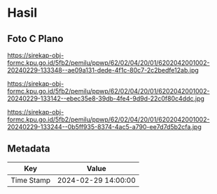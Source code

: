 # Hasil

## Foto C Plano

https://sirekap-obj-formc.kpu.go.id/5fb2/pemilu/ppwp/62/02/04/20/01/6202042001002-20240229-133348--ae09a131-dede-4f1c-80c7-2c2bedfe12ab.jpg

https://sirekap-obj-formc.kpu.go.id/5fb2/pemilu/ppwp/62/02/04/20/01/6202042001002-20240229-133142--ebec35e8-39db-4fe4-9d9d-22c0f80c4ddc.jpg

https://sirekap-obj-formc.kpu.go.id/5fb2/pemilu/ppwp/62/02/04/20/01/6202042001002-20240229-133244--0b5ff935-8374-4ac5-a790-ee7d7d5b2cfa.jpg


## Metadata

| Key        | Value               |
| ---------- | ------------------- |
| Time Stamp | 2024-02-29 14:00:00 |



